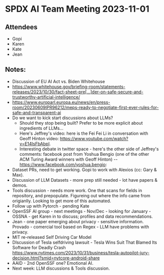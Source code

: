 # SPDX AI Team Meeting 2023-11-01
## Attendees
* Gopi
* Karen
* Kate
* Jean

## Notes:
* Discussion of EU AI Act vs. Biden Whitehouse 
* https://www.whitehouse.gov/briefing-room/statements-releases/2023/10/30/fact-sheet-pre[…]der-on-safe-secure-and-trustworthy-artificial-intelligence/
* https://www.europarl.europa.eu/news/en/press-room/20230609IPR96212/meps-ready-to-negotiate-first-ever-rules-for-safe-and-transparent-ai
* Do we want to kick start discussions about LLMs?   
  * Should they stop being built?  Prefer to be more explicit about ingredients of LLMs...
  * Here's Jeffrey's video: here is the Fei Fei Li in conversation with Geoff Hinton video: https://www.youtube.com/watch?v=E14IsFbAbpI. 
  * Interesting debate in twitter space - here's the other side of Jeffrey's comments: facebook post from Yoshua Bengio (one of the other ACM Turing Award winners with Geoff Hinton) -- https://www.facebook.com/yoshua.bengio:
* Dataset PRs,  need to get working.   Gopi to work with Alexios (cc: Gary & Max).
* Discussion of LLM Datasets - more prep still needed - lot have papers & demos.
* Tools discussion - needs more work.   One that scans for fields in repository, and prepopulate.   Figureing out where the info came from origianlly.   Looking to get more of this automated. 
* Follow up with Pytorch - pending Kate
* OpenSSF AI group - next meetings - Nov/Dec - looking for January - OSSNA - get Karen in to discuss;  profiles and data recommendations. 
* Jean - one paper emerging about privacy - sensitive information.   Provado - comercial tool based on Regex - LLM have problems with privacy.   
* MIT re-released Self Driving Car Model
* DIscussion of Tesla selfdriving lawsuit - Tesla Wins Suit That Blamed Its Software for Deadly Crash https://www.nytimes.com/2023/10/31/business/tesla-autopilot-jury-decision.html?smid=nytcore-android-share
* AAID - 2nd OpenSSF one?   Emotional AI.
* Next week:  LLM discussions & Tools discussion.
